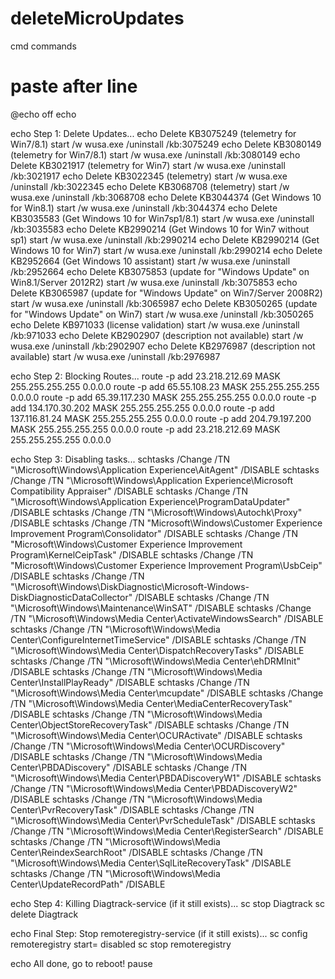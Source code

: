 # deleteMicroUpdates
cmd commands

paste after line
===================================================================================================

@echo off
echo
 
echo Step 1: Delete Updates...
echo Delete KB3075249 (telemetry for Win7/8.1)
start /w wusa.exe /uninstall /kb:3075249
echo Delete KB3080149 (telemetry for Win7/8.1)
start /w wusa.exe /uninstall /kb:3080149
echo Delete KB3021917 (telemetry for Win7)
start /w wusa.exe /uninstall /kb:3021917
echo Delete KB3022345 (telemetry)
start /w wusa.exe /uninstall /kb:3022345
echo Delete KB3068708 (telemetry)
start /w wusa.exe /uninstall /kb:3068708
echo Delete KB3044374 (Get Windows 10 for Win8.1)
start /w wusa.exe /uninstall /kb:3044374
echo Delete KB3035583 (Get Windows 10 for Win7sp1/8.1)
start /w wusa.exe /uninstall /kb:3035583
echo Delete KB2990214 (Get Windows 10 for Win7 without sp1)
start /w wusa.exe /uninstall /kb:2990214
echo Delete KB2990214 (Get Windows 10 for Win7)
start /w wusa.exe /uninstall /kb:2990214
echo Delete KB2952664 (Get Windows 10 assistant)
start /w wusa.exe /uninstall /kb:2952664
echo Delete KB3075853 (update for "Windows Update" on Win8.1/Server 2012R2)
start /w wusa.exe /uninstall /kb:3075853
echo Delete KB3065987 (update for "Windows Update" on Win7/Server 2008R2)
start /w wusa.exe /uninstall /kb:3065987
echo Delete KB3050265 (update for "Windows Update" on Win7)
start /w wusa.exe /uninstall /kb:3050265
echo Delete KB971033  (license validation)
start /w wusa.exe /uninstall /kb:971033
echo Delete KB2902907 (description not available)
start /w wusa.exe /uninstall /kb:2902907
echo Delete KB2976987 (description not available)
start /w wusa.exe /uninstall /kb:2976987
 
echo Step 2: Blocking Routes...
route -p add 23.218.212.69 MASK 255.255.255.255 0.0.0.0
route -p add 65.55.108.23 MASK 255.255.255.255 0.0.0.0
route -p add 65.39.117.230 MASK 255.255.255.255 0.0.0.0
route -p add 134.170.30.202 MASK 255.255.255.255 0.0.0.0
route -p add 137.116.81.24 MASK 255.255.255.255 0.0.0.0
route -p add 204.79.197.200 MASK 255.255.255.255 0.0.0.0
route -p add 23.218.212.69 MASK 255.255.255.255 0.0.0.0
 
echo Step 3: Disabling tasks...
schtasks /Change /TN "\Microsoft\Windows\Application Experience\AitAgent" /DISABLE
schtasks /Change /TN "\Microsoft\Windows\Application Experience\Microsoft Compatibility Appraiser" /DISABLE
schtasks /Change /TN "\Microsoft\Windows\Application Experience\ProgramDataUpdater" /DISABLE
schtasks /Change /TN "\Microsoft\Windows\Autochk\Proxy" /DISABLE
schtasks /Change /TN "Microsoft\Windows\Customer Experience Improvement Program\Consolidator" /DISABLE
schtasks /Change /TN "Microsoft\Windows\Customer Experience Improvement Program\KernelCeipTask" /DISABLE
schtasks /Change /TN "Microsoft\Windows\Customer Experience Improvement Program\UsbCeip" /DISABLE
schtasks /Change /TN "\Microsoft\Windows\DiskDiagnostic\Microsoft-Windows-DiskDiagnosticDataCollector" /DISABLE
schtasks /Change /TN "\Microsoft\Windows\Maintenance\WinSAT" /DISABLE
schtasks /Change /TN "\Microsoft\Windows\Media Center\ActivateWindowsSearch" /DISABLE
schtasks /Change /TN "\Microsoft\Windows\Media Center\ConfigureInternetTimeService" /DISABLE
schtasks /Change /TN "\Microsoft\Windows\Media Center\DispatchRecoveryTasks" /DISABLE
schtasks /Change /TN "\Microsoft\Windows\Media Center\ehDRMInit" /DISABLE
schtasks /Change /TN "\Microsoft\Windows\Media Center\InstallPlayReady" /DISABLE
schtasks /Change /TN "\Microsoft\Windows\Media Center\mcupdate" /DISABLE
schtasks /Change /TN "\Microsoft\Windows\Media Center\MediaCenterRecoveryTask" /DISABLE
schtasks /Change /TN "\Microsoft\Windows\Media Center\ObjectStoreRecoveryTask" /DISABLE
schtasks /Change /TN "\Microsoft\Windows\Media Center\OCURActivate" /DISABLE
schtasks /Change /TN "\Microsoft\Windows\Media Center\OCURDiscovery" /DISABLE
schtasks /Change /TN "\Microsoft\Windows\Media Center\PBDADiscovery" /DISABLE
schtasks /Change /TN "\Microsoft\Windows\Media Center\PBDADiscoveryW1" /DISABLE
schtasks /Change /TN "\Microsoft\Windows\Media Center\PBDADiscoveryW2" /DISABLE
schtasks /Change /TN "\Microsoft\Windows\Media Center\PvrRecoveryTask" /DISABLE
schtasks /Change /TN "\Microsoft\Windows\Media Center\PvrScheduleTask" /DISABLE
schtasks /Change /TN "\Microsoft\Windows\Media Center\RegisterSearch" /DISABLE
schtasks /Change /TN "\Microsoft\Windows\Media Center\ReindexSearchRoot" /DISABLE
schtasks /Change /TN "\Microsoft\Windows\Media Center\SqlLiteRecoveryTask" /DISABLE
schtasks /Change /TN "\Microsoft\Windows\Media Center\UpdateRecordPath" /DISABLE
 
echo Step 4: Killing Diagtrack-service (if it still exists)...
sc stop Diagtrack
sc delete Diagtrack
 
echo Final Step: Stop remoteregistry-service (if it still exists)...
sc config remoteregistry start= disabled
sc stop remoteregistry
 
echo All done, go to reboot!
pause
